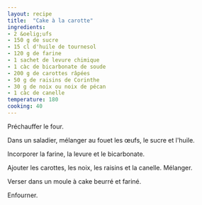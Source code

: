 ```yaml
---
layout: recipe
title:  "Cake à la carotte"
ingredients:
- 2 &oelig;ufs
- 150 g de sucre
- 15 cl d'huile de tournesol
- 120 g de farine
- 1 sachet de levure chimique
- 1 càc de bicarbonate de soude
- 200 g de carottes râpées
- 50 g de raisins de Corinthe
- 30 g de noix ou noix de pécan
- 1 càc de canelle
temperature: 180
cooking: 40
---
```


Préchauffer le four.

Dans un saladier, mélanger au fouet les &oelig;ufs, le sucre et l'huile.

Incorporer la farine, la levure et le bicarbonate.

Ajouter les carottes, les noix, les raisins et la canelle. Mélanger.

Verser dans un moule à cake beurré et fariné.

Enfourner.
